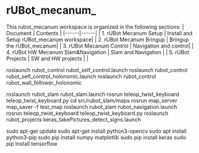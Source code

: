 # rUBot_mecanum_
This rubot_mecanum workspace is organized in the following sections:
| Document | Contents   |
|------|------|
|   1. rUBot Mecanum Setup  | Install and Setup rUBot_mecanum workspace|
|   2. rUBot Mecanum Bringup  | Bringup the rUBot_mecanum|
|   3. rUBot Mecanum Control  | Navigation and control|
| 4. rUBot HW Mecanum Slam&Navigation | Slam and Navigation |
| 5. rUBot  Projects | SW and HW projects |
| 



roslaunch rubot_control rubot_self_control.launch
roslaunch rubot_control rubot_self_control_holonomic.launch
roslaunch rubot_control rubot_wall_follower_holonomic

roslaunch rubot_slam rubot_slam.launch
rosrun teleop_twist_keyboard teleop_twist_keyboard.py
cd src/rubot_slam/maps
rosrun map_server map_saver -f test_map
roslaunch rubot_slam rubot_navigation.launch
rosrun teleop_twist_keyboard teleop_twist_keyboard.py
roslaunch rubot_projects keras_takePictures_detect_signs.launch

sudo apt-get update
sudo apt-get install python3-opencv
sudo apt install python3-pip
sudo pip install numpy matplotlib
sudo pip install keras
sudo pip install tensorflow

